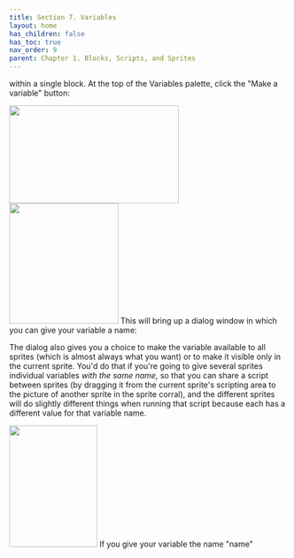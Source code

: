 ```yaml
---
title: Section 7. Variables
layout: home
has_children: false
has_toc: true
nav_order: 9
parent: Chapter 1. Blocks, Scripts, and Sprites
---
```


within a single block. At the top of the Variables palette, click the
"Make a variable" button:

<img src="/snap-manual/assets/images/image96.png" style="width:306px; height:177px">
<img src="/snap-manual/assets/images/image97.png" style="width:197px; height:218px">
This will bring up a dialog window in
which you can give your variable a name:

The dialog also gives you a choice to make the variable available to all
sprites (which is almost always what you want) or to make it visible
only in the current sprite. You'd do that if you're going to give
several sprites individual variables *with the same name,* so that you
can share a script between sprites (by dragging it from the current
sprite's scripting area to the picture of another sprite in the sprite
corral), and the different sprites will do slightly different things
when running that script because each has a different value for that
variable name.

<img src="/snap-manual/assets/images/image98.png" style="width:159px; height:220px">
If you give your variable the name "name"
